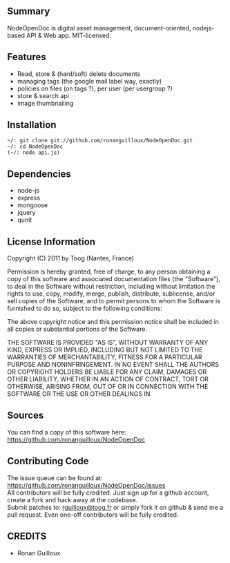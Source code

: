 Summary
-------
NodeOpenDoc is digital asset management, document-oriented, nodejs-based API & Web app.
MIT-licensed.

Features
--------
* Read, store & (hard/soft) delete documents
* managing tags (the  google mail label way, exactly)
* policies on files (on tags ?), per user (per usergroup ?)
* store & search api
* image thumbnailing

Installation
------------    

    ~/: git clone git://github.com/ronanguilloux/NodeOpenDoc.git
    ~/: cd NodeOpenDoc
    (~/: node api.js)


Dependencies
------------

* node-js
* express
* mongoose
* jquery
* qunit


License Information
-------------------

Copyright (C) 2011 by Toog (Nantes, France)

Permission is hereby granted, free of charge, to any person obtaining a copy
of this software and associated documentation files (the "Software"), to deal
in the Software without restriction, including without limitation the rights
to use, copy, modify, merge, publish, distribute, sublicense, and/or sell
copies of the Software, and to permit persons to whom the Software is
furnished to do so, subject to the following conditions:

The above copyright notice and this permission notice shall be included in
all copies or substantial portions of the Software.

THE SOFTWARE IS PROVIDED "AS IS", WITHOUT WARRANTY OF ANY KIND, EXPRESS OR
IMPLIED, INCLUDING BUT NOT LIMITED TO THE WARRANTIES OF MERCHANTABILITY,
FITNESS FOR A PARTICULAR PURPOSE AND NONINFRINGEMENT. IN NO EVENT SHALL THE
AUTHORS OR COPYRIGHT HOLDERS BE LIABLE FOR ANY CLAIM, DAMAGES OR OTHER
LIABILITY, WHETHER IN AN ACTION OF CONTRACT, TORT OR OTHERWISE, ARISING FROM,
OUT OF OR IN CONNECTION WITH THE SOFTWARE OR THE USE OR OTHER DEALINGS IN


Sources
-------

You can find a copy of this software here: https://github.com/ronanguilloux/NodeOpenDoc


Contributing Code
-----------------

The issue queue can be found at: https://github.com/ronanguilloux/NodeOpenDoc/issues  
All contributors will be fully credited. Just sign up for a github account, create a fork and hack away at the codebase.  
Submit patches to: rguilloux@toog.fr or simply fork it on github & send me a pull request.
Even one-off contributors will be fully credited.


CREDITS
-------

* Ronan Guilloux



